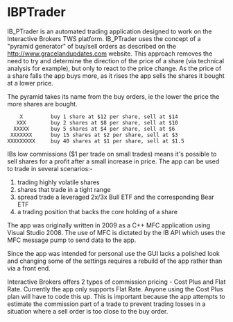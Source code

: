 
# IBPTrader


IB_PTrader is an automated trading application designed to work on the Interactive Brokers TWS platform.
IB_PTrader uses the concept of a "pyramid generator" of buy/sell orders as described on the
http://www.gracelandupdates.com website. This approach removes the need to try and determine the direction
of the price of a share (via technical analysis for example), but only to react to the price change.
As the price of a share falls the app buys more, as it rises the app sells the shares it bought at a lower price.

The pyramid takes its name from the buy orders, ie the lower the price the more shares are bought.

	    X         buy 1 share at $12 per share, sell at $14
	   XXX        buy 2 shares at $8 per share, sell at $10
	  XXXXX       buy 5 shares at $4 per share, sell at $6
	 XXXXXXX      buy 15 shares at $2 per share, sell at $3
	XXXXXXXXX     buy 40 shares at $1 per share, sell at $1.5

IBs low commissions ($1 per trade on small trades) means it's possible to sell shares for a profit after a small increase in price. 
The app can be used to trade in several scenarios:-
1) trading highly volatile shares
2) shares that trade in a tight range
3) spread trade a leveraged 2x/3x Bull ETF and the corresponding Bear ETF
4) a trading position that backs the core holding of a share

The app was originally written in 2009 as a C++ MFC application using Visual Studio 2008. The use of MFC is dictated by the IB API which uses the MFC message pump to send data to the app.

Since the app was intended for personal use the GUI lacks a polished look and changing some of the settings requires a rebuild of the app rather than via a front end.

Interactive Brokers offers 2 types of commission pricing - Cost Plus and Flat Rate. Currently the app only
supports Flat Rate. Anyone using the Cost Plus plan will have to code this up. This is important because the
app attempts to estimate the commission part of a trade to prevent trading losses in a situation where a sell order is too close to the buy order.
